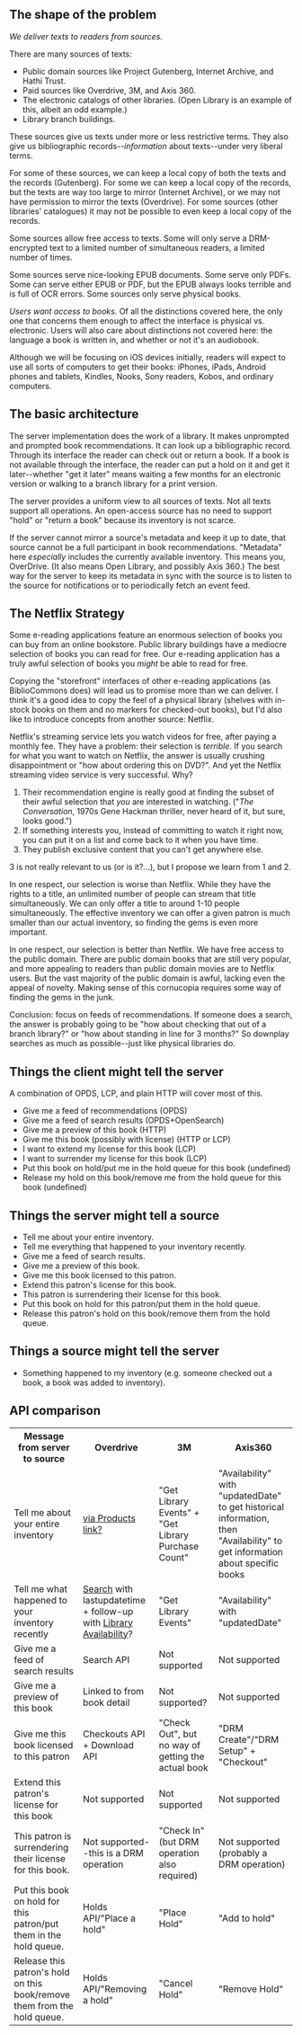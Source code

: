 ## The shape of the problem

*We deliver texts to readers from sources.*

There are many sources of texts:

* Public domain sources like Project Gutenberg, Internet Archive, and
  Hathi Trust.
* Paid sources like Overdrive, 3M, and Axis 360.
* The electronic catalogs of other libraries. (Open Library is an
  example of this, albeit an odd example.)
* Library branch buildings.

These sources give us texts under more or less restrictive terms. They
also give us bibliographic records--_information_ about texts--under
very liberal terms.

For some of these sources, we can keep a local copy of both the texts
and the records (Gutenberg). For some we can keep a local copy of the
records, but the texts are way too large to mirror (Internet Archive),
or we may not have permission to mirror the texts (Overdrive). For
some sources (other libraries' catalogues) it may not be possible to
even keep a local copy of the records.

Some sources allow free access to texts. Some will only serve a
DRM-encrypted text to a limited number of simultaneous readers, a
limited number of times.

Some sources serve nice-looking EPUB documents. Some serve only
PDFs. Some can serve either EPUB or PDF, but the EPUB always looks
terrible and is full of OCR errors. Some sources only serve physical
books.

_Users want access to books._ Of all the distinctions covered here,
the only one that concerns them enough to affect the interface is
physical vs. electronic. Users will also care about distinctions not
covered here: the language a book is written in, and whether or not
it's an audiobook.

Although we will be focusing on iOS devices initially, readers will
expect to use all sorts of computers to get their books: iPhones,
iPads, Android phones and tablets, Kindles, Nooks, Sony readers,
Kobos, and ordinary computers.

## The basic architecture

The server implementation does the work of a library. It makes
unprompted and prompted book recommendations. It can look up a
bibliographic record. Through its interface the reader can check out
or return a book. If a book is not available through the interface,
the reader can put a hold on it and get it later--whether "get it
later" means waiting a few months for an electronic version or walking
to a branch library for a print version.

The server provides a uniform view to all sources of texts. Not all
texts support all operations. An open-access source has no need to
support "hold" or "return a book" because its inventory is not
scarce.

If the server cannot mirror a source's metadata and keep it up to
date, that source cannot be a full participant in book
recommendations. "Metadata" here _especially_ includes the currently
available inventory. This means you, OverDrive. (It also means Open
Library, and possibly Axis 360.) The best way for the server to keep
its metadata in sync with the source is to listen to the source for
notifications or to periodically fetch an event feed.

## The Netflix Strategy 

Some e-reading applications feature an enormous selection of books you
can buy from an online bookstore. Public library buildings have a
mediocre selection of books you can read for free. Our e-reading
application has a truly awful selection of books you _might_ be able
to read for free.

Copying the "storefront" interfaces of other e-reading applications
(as BiblioCommons does) will lead us to promise more than we can
deliver. I think it's a good idea to copy the feel of a physical
library (shelves with in-stock books on them and no markers for
checked-out books), but I'd also like to introduce concepts from
another source: Netflix.

Netflix's streaming service lets you watch videos for free, after
paying a monthly fee. They have a problem: their selection is
_terrible_. If you search for what you want to watch on Netflix, the
answer is usually crushing disappointment or "how about ordering this
on DVD?". And yet the Netflix streaming video service is very
successful. Why?

1. Their recommendation engine is really good at finding the subset of
   their awful selection that _you_ are interested in watching. ("_The
   Conversation_, 1970s Gene Hackman thriller, never heard of it, but
   sure, looks good.")
2. If something interests you, instead of committing to watch it
   right now, you can put it on a list and come back to it when you have
   time.
3. They publish exclusive content that you can't get anywhere else.

3 is not really relevant to us (or is it?...), but I propose we learn
from 1 and 2.

In one respect, our selection is worse than Netflix. While they have
the rights to a title, an unlimited number of people can stream that
title simultaneously. We can only offer a title to around 1-10 people
simultaneously. The effective inventory we can offer a given patron is
much smaller than our actual inventory, so finding the gems is even
more important.

In one respect, our selection is better than Netflix. We have free
access to the public domain. There are public domain books that are
still very popular, and more appealing to readers than public domain
movies are to Netflix users. But the vast majority of the public
domain is awful, lacking even the appeal of novelty. Making sense of
this cornucopia requires some way of finding the gems in the junk.

Conclusion: focus on feeds of recommendations. If someone does a
search, the answer is probably going to be "how about checking that
out of a branch library?" or "how about standing in line for 3
months?" So downplay searches as much as possible--just like physical
libraries do.

## Things the client might tell the server

A combination of OPDS, LCP, and plain HTTP will cover most of this.

* Give me a feed of recommendations (OPDS)
* Give me a feed of search results (OPDS+OpenSearch)
* Give me a preview of this book (HTTP)
* Give me this book (possibly with license) (HTTP or LCP)
* I want to extend my license for this book (LCP)
* I want to surrender my license for this book (LCP)
* Put this book on hold/put me in the hold queue for this book (undefined)
* Release my hold on this book/remove me from the hold queue for this book (undefined)

## Things the server might tell a source

* Tell me about your entire inventory.
* Tell me everything that happened to your inventory recently.
* Give me a feed of search results.
* Give me a preview of this book.
* Give me this book licensed to this patron.
* Extend this patron's license for this book.
* This patron is surrendering their license for this book.
* Put this book on hold for this patron/put them in the hold queue.
* Release this patron's hold on this book/remove them from the hold queue.

## Things a source might tell the server

* Something happened to my inventory (e.g. someone checked out a book,
  a book was added to inventory).

## API comparison

<table>
 <tr>
 <th>Message from server to source</th>
 <th>Overdrive</th>
 <th>3M</th>
 <th>Axis360</th>
 </tr>

<tr>
<td>Tell me about your entire inventory</td>
<td><a href="https://developer.overdrive.com/docs/products-link">via Products link?</a> </td>
<td>"Get Library Events" + "Get Library Purchase Count"</td>
<td>"Availability" with "updatedDate" to get historical information, then "Availability" to get information about specific books</td>
</tr>

<tr>
<td>Tell me what happened to your inventory recently</td>
<td><a href="https://developer.overdrive.com/apis/search">Search</a> with lastupdatetime + follow-up with <a href="https://developer.overdrive.com/apis/library-availability">Library Availability</a>?</td>
<td>"Get Library Events"</td>
<td>"Availability" with "updatedDate"</td>
</tr>

<tr>
<td>Give me a feed of search results</td>
<td>Search API</td>
<td>Not supported</td>
<td>Not supported</td>
</tr>

<tr>
<td>Give me a preview of this book</td>
<td>Linked to from book detail</td>
<td>Not supported?</td>
<td>Not supported</td>
</tr>

<tr>
<td>Give me this book licensed to this patron</td>
<td>Checkouts API + Download API</td>
<td>"Check Out", but no way of getting the actual book</td>
<td>"DRM Create"/"DRM Setup" + "Checkout"
</tr>

<tr>
<td>Extend this patron's license for this book</td>
<td>Not supported</td>
<td>Not supported</td>
<td>Not supported</td>
</tr>

<tr>
<td>This patron is surrendering their license for this book.</td>
<td>Not supported--this is a DRM operation</td>
<td>"Check In" (but DRM operation also required)</td>
<td>Not supported (probably a DRM operation)</td>
</tr>

<tr>
<td>Put this book on hold for this patron/put them in the hold queue.</td>
<td>Holds API/"Place a hold"</td>
<td>"Place Hold"</td>
<td>"Add to hold"</td>
</tr>

<tr>
<td>Release this patron's hold on this book/remove them from the hold queue.
</td>
<td>Holds API/"Removing a hold"</td>
<td>"Cancel Hold"</td>
<td>"Remove Hold"</td>
</tr>

</table>
